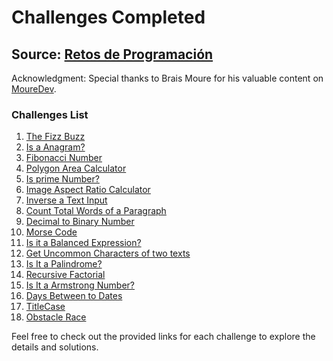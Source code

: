 # Challenges Completed

## Source: [Retos de Programación](https://retosdeprogramacion.com/ejercicios/)

Acknowledgment: Special thanks to Brais Moure for his valuable content on [MoureDev](https://www.youtube.com/c/MoureDev).

### Challenges List

1. [The Fizz Buzz](https://github.com/madescoces/code-challenges/tree/main/%231_fizzbuzz)
2. [Is a Anagram?](https://github.com/madescoces/code-challenges/tree/main/%232_anagrama)
3. [Fibonacci Number](https://github.com/madescoces/code-challenges/tree/main/%233_fibonacci)
4. [Polygon Area Calculator](https://github.com/madescoces/code-challenges/tree/main/%234_polygon_area)
5. [Is prime Number?](https://github.com/madescoces/code-challenges/tree/main/%235_primes)
6. [Image Aspect Ratio Calculator](https://github.com/madescoces/code-challenges/tree/main/%236_aspect_ratio)
7. [Inverse a Text Input](https://github.com/madescoces/code-challenges/tree/main/%237_string_inverse)
8. [Count Total Words of a Paragraph](https://github.com/madescoces/code-challenges/tree/main/%238_word_count)
9. [Decimal to Binary Number](https://github.com/madescoces/code-challenges/tree/main/%239_binary_decimal)
10. [Morse Code](https://github.com/madescoces/code-challenges/tree/main/%2310_morse_code)
11. [Is it a Balanced Expression?](https://github.com/madescoces/code-challenges/tree/main/%2311_balanced_expressions)
12. [Get Uncommon Characters of two texts](https://github.com/madescoces/code-challenges/tree/main/%2312_uncommon_characters)
13. [Is It a Palindrome?](https://github.com/madescoces/code-challenges/tree/main/%2313_palindrome)
14. [Recursive Factorial](https://github.com/madescoces/code-challenges/tree/main/%2314_recursive_factorial)
15. [Is It a Armstrong Number?](https://github.com/madescoces/code-challenges/tree/main/%2315_armstrong_number)
16. [Days Between to Dates](https://github.com/madescoces/code-challenges/tree/main/%2316_days_between)
17. [TitleCase](https://github.com/madescoces/code-challenges/tree/main/%2317_title_case)
17. [Obstacle Race](https://github.com/madescoces/code-challenges/tree/main/%2318_obstacle_race)

Feel free to check out the provided links for each challenge to explore the details and solutions.